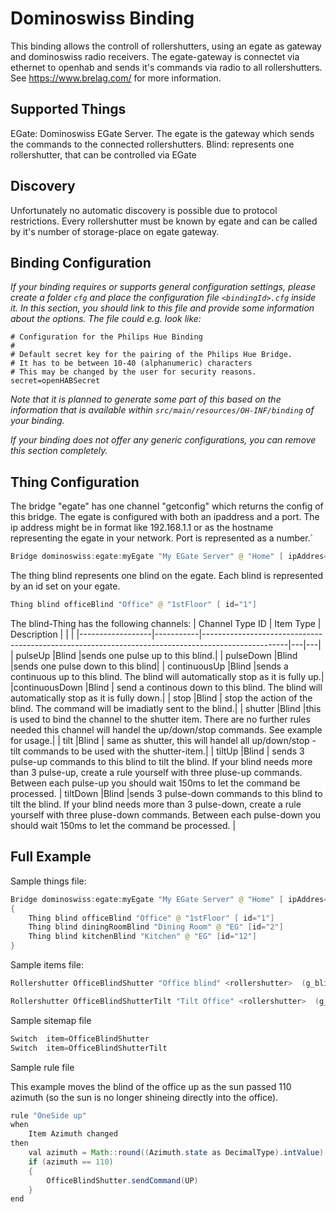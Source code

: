 # Dominoswiss Binding

This binding allows the controll of rollershutters, using an egate as gateway and dominoswiss radio receivers. The egate-gateway is connectet via ethernet to openhab and sends it's commands via radio to all rollershutters. See https://www.brelag.com/ for more information.


## Supported Things

EGate: Dominoswiss EGate Server. The egate is the gateway which sends the commands to the connected rollershutters. 
Blind: represents one rollershutter, that can be controlled via EGate

## Discovery

Unfortunately no automatic discovery is possible due to protocol restrictions. Every rollershutter must be known by egate and can be called by it's number of storage-place on egate gateway.


## Binding Configuration

_If your binding requires or supports general configuration settings, please create a folder ```cfg``` and place the configuration file ```<bindingId>.cfg``` inside it. In this section, you should link to this file and provide some information about the options. The file could e.g. look like:_

```
# Configuration for the Philips Hue Binding
#
# Default secret key for the pairing of the Philips Hue Bridge.
# It has to be between 10-40 (alphanumeric) characters
# This may be changed by the user for security reasons.
secret=openHABSecret
```

_Note that it is planned to generate some part of this based on the information that is available within ```src/main/resources/OH-INF/binding``` of your binding._

_If your binding does not offer any generic configurations, you can remove this section completely._

## Thing Configuration

The bridge "egate" has one channel "getconfig" which returns the config of this bridge. 
The egate is configured with both an ipaddress and a port. The ip address might be in format like 192.168.1.1 or as the hostname representing the egate in your network.  Port is represented as a number.`

```java
Bridge dominoswiss:egate:myEgate "My EGate Server" @ "Home" [ ipAddres="localhost", port="5700" ]
```


The thing blind represents one blind on the egate. Each blind is represented by an id set on your egate.
  
```java 
Thing blind officeBlind "Office" @ "1stFloor" [ id="1"]
```

The blind-Thing has the following channels:
| Channel Type ID  | Item Type | Description                                                                                       |   |   |
|------------------|-----------|---------------------------------------------------------------------------------------------------|---|---|
| pulseUp            |Blind      |sends one pulse up to this blind.|
| pulseDown          |Blind      |sends one pulse down to this blind|
| continuousUp       |Blind      |sends a continuous up to this blind. The blind will automatically stop as it is fully up.|
|continuousDown      |Blind      | send a continous down to this blind. The blind will automatically stop as it is fully down.|
| stop               |Blind      | stop the action of the blind. The command will be imadiatly sent to the blind.|
| shutter            |Blind      |this is used to bind the channel to the shutter item. There are no further rules needed this channel will handel the up/down/stop commands. See example for usage.|
| tilt               |Blind      | same as shutter, this will handel all up/down/stop - tilt commands to be used with the shutter-item.| 
| tiltUp             |Blind      | sends 3 pulse-up commands to this blind to tilt the blind. If your blind needs more than 3 pulse-up, create a rule yourself with three pluse-up commands. Between each pulse-up you should wait 150ms to let the command be processed. 
| tiltDown           |Blind      |sends 3 pulse-down commands to this blind to tilt the blind. If your blind needs more than 3 pulse-down, create a rule yourself with three pluse-down commands. Between each pulse-down you should wait 150ms to let the command be processed. |

## Full Example

Sample things file:

``` java
Bridge dominoswiss:egate:myEgate "My EGate Server" @ "Home" [ ipAddres="localhost", port="5500" ]
{
    Thing blind officeBlind "Office" @ "1stFloor" [ id="1"]
    Thing blind diningRoomBlind "Dining Room" @ "EG" [id="2"]
    Thing blind kitchenBlind "Kitchen" @ "EG" [id="12"]
}
```


Sample items file:

``` java
Rollershutter OfficeBlindShutter "Office blind" <rollershutter>  (g_blinds) { channel="dominoswiss:blind:myEgate:officeBlind:shutter"}

Rollershutter OfficeBlindShutterTilt "Tilt Office" <rollershutter>  (g_blinds_tilt) { channel="dominoswiss:blind:myEgate:bueroBlind:tilt"}


```

Sample sitemap file

``` java
Switch  item=OfficeBlindShutter
Switch  item=OfficeBlindShutterTilt
```


Sample rule file

This example moves the blind of the office up as the sun passed 110 azimuth (so the sun is no longer shineing directly into the office).

```java
rule "OneSide up"
when 
    Item Azimuth changed 
then 
    val azimuth = Math::round((Azimuth.state as DecimalType).intValue)
    if (azimuth == 110)
    {
        OfficeBlindShutter.sendCommand(UP)
    }
end

```
